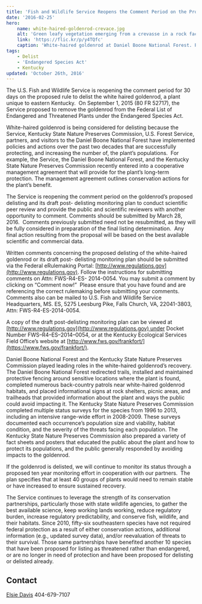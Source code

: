 ```yaml
---
title: 'Fish and Wildlife Service Reopens the Comment Period on the Proposed Rule to Delist the White Haired Goldenrod'
date: '2016-02-25'
hero:
    name: white-haired-goldenrod-crevace.jpg
    alt: 'Green leafy vegetation emerging from a crevasse in a rock face.'
    link: 'https://flic.kr/p/y4TQfc'
    caption: 'White-haired goldenrod at Daniel Boone National Forest. Photo by Michael Floyd, USFWS.'
tags:
    - Delist
    - 'Endangered Species Act'
    - Kentucky
updated: 'October 26th, 2016'
---
```


The U.S. Fish and Wildlife Service is reopening the comment period for 30 days on the proposed rule to delist the white haired goldenrod, a plant unique to eastern Kentucky.  On September 1, 2015 (80 FR 52717), the Service proposed to remove the goldenrod from the Federal List of Endangered and Threatened Plants under the Endangered Species Act.

White-haired goldenrod is being considered for delisting because the Service, Kentucky State Nature Preserves Commission, U.S. Forest Service, partners, and visitors to the Daniel Boone National Forest have implemented policies and actions over the past two decades that are successfully protecting, and increasing the number of, the plant’s populations.  For example, the Service, the Daniel Boone National Forest, and the Kentucky State Nature Preserves Commission recently entered into a cooperative management agreement that will provide for the plant’s long-term protection. The management agreement outlines conservation actions for the plant’s benefit.

The Service is reopening the comment period on the goldenrod’s proposed delisting and its draft post- delisting monitoring plan to conduct scientific peer review and provide the public and scientific reviewers with another opportunity to comment. Comments should be submitted by March 28, 2016.  Comments previously submitted need not be resubmitted, as they will be fully considered in preparation of the final listing determination.  Any final action resulting from the proposal will be based on the best available scientific and commercial data.

Written comments concerning the proposed delisting of the white-haired goldenrod or its draft post- delisting monitoring plan should be submitted via the Federal eRulemaking Portal: [http://www.regulations.gov](http://www.regulations.gov). Follow the instructions for submitting comments on Attn: FWS-R4-ES- 2014-0054. You may submit a comment by clicking on “Comment now!”  Please ensure that you have found and are referencing the correct rulemaking before submitting your comments.  Comments also can be mailed to U.S. Fish and Wildlife Service Headquarters, MS. ES, 5275 Leesburg Pike, Falls Church, VA, 22041-3803, Attn: FWS-R4-ES-2014-0054.

A copy of the draft post-delisting monitoring plan can be viewed at [http://www.regulations.gov](http://www.regulations.gov) under Docket Number FWS–R4–ES–2014–0054, or at the Kentucky Ecological Services Field Office’s website at [http://www.fws.gov/frankfort/](https://www.fws.gov/frankfort/).

Daniel Boone National Forest and the Kentucky State Nature Preserves Commission played leading roles in the white-haired goldenrod’s recovery. The Daniel Boone National Forest redirected trails, installed and maintained protective fencing around sensitive locations where the plant is found, completed numerous back-country patrols near white-haired goldenrod habitats, and placed informational signs at rock shelters, picnic areas, and trailheads that provided information about the plant and ways the public could avoid impacting it. The Kentucky State Nature Preserves Commission completed multiple status surveys for the species from 1996 to 2013, including an intensive range-wide effort in 2008-2009. These surveys documented each occurrence’s population size and viability, habitat condition, and the severity of the threats facing each population. The Kentucky State Nature Preserves Commission also prepared a variety of fact sheets and posters that educated the public about the plant and how to protect its populations, and the public generally responded by avoiding impacts to the goldenrod.  

If the goldenrod is delisted, we will continue to monitor its status through a proposed ten year monitoring effort in cooperation with our partners.  The plan specifies that at least 40 groups of plants would need to remain stable or have increased to ensure sustained recovery.

The Service continues to leverage the strength of its conservation partnerships, particularly those with state wildlife agencies, to gather the best available science, keep working lands working, reduce regulatory burden, increase regulatory predictability, and conserve fish, wildlife, and their habitats. Since 2010, fifty-six southeastern species have not required federal protection as a result of either conservation actions, additional information (e.g., updated survey data), and/or reevaluation of threats to their survival. Those same partnerships have benefited another 10 species that have been proposed for listing as threatened rather than endangered, or are no longer in need of protection and have been proposed for delisting or delisted already.

## Contact

[Elsie Davis](mailto:Elsie_Davis@fws.gov) 404-679-7107
